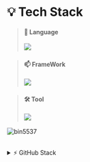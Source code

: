 # 💡 Tech Stack

> #### 🌟 Language <br>
> <img src="https://skillicons.dev/icons?i=html,css,sass,less,js,php,lua" height=30 />

> #### 📫 FrameWork <br>
> <img src="https://skillicons.dev/icons?i=jquery,nodejs,electron,react" height=30 />

> #### 🛠️ Tool <br>
> <img src="https://skillicons.dev/icons?i=windows,vscode,figma,xd,ps" height=30 />
> 
<p align="left"><img src="https://komarev.com/ghpvc/?username=bin5537&label=Profile%20views&color=0e75b6&style=flat" alt="bin5537" /> </p>

<br>

<details>
   <summary>⚡ GitHub Stack</summary>
   <br>
   <a>
      <img src="./profile-3d-contrib/profile-night-rainbow.svg" alt="Profile Image">
   </a>
</details>

<br>
